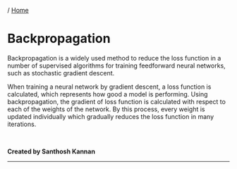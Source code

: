 / [Home](index.md)

# Backpropagation

Backpropagation is a widely used method to reduce the loss function in a number of supervised algorithms for training feedforward neural networks, such as stochastic gradient descent.

When training a neural network by gradient descent, a loss function is calculated, which represents how good a model is performing. Using backpropagation, the gradient of loss function is calculated with respect to each of the weights of the network. By this process, every weight is updated individually which gradually reduces the loss function in many iterations.

<br>

**Created by Santhosh Kannan**

---

<br>
